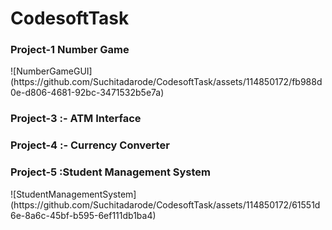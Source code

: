 # CodesoftTask
<h3>Project-1 Number Game</h3>
![NumberGameGUI](https://github.com/Suchitadarode/CodesoftTask/assets/114850172/fb988d0e-d806-4681-92bc-3471532b5e7a)
<h3>Project-3 :- ATM Interface</h3>
<h3>Project-4 :- Currency Converter</h3>
<h3>Project-5 :Student Management System</h3>
![StudentManagementSystem](https://github.com/Suchitadarode/CodesoftTask/assets/114850172/61551d6e-8a6c-45bf-b595-6ef111db1ba4)
